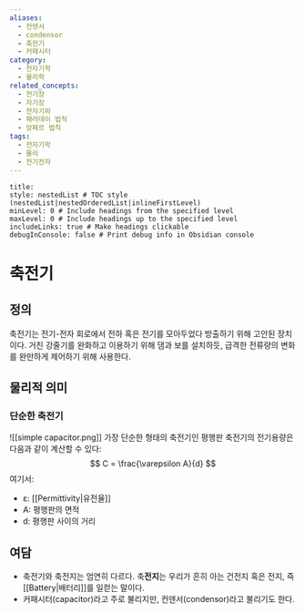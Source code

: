 ```yaml
---
aliases:
  - 컨덴서
  - condensor
  - 축전기
  - 커패시터
category:
  - 전자기학
  - 물리학
related_concepts:
  - 전기장
  - 자기장
  - 전자기파
  - 패러데이 법칙
  - 앙페르 법칙
tags:
  - 전자기학
  - 물리
  - 전기전자
---
```


```table-of-contents
title: 
style: nestedList # TOC style (nestedList|nestedOrderedList|inlineFirstLevel)
minLevel: 0 # Include headings from the specified level
maxLevel: 0 # Include headings up to the specified level
includeLinks: true # Make headings clickable
debugInConsole: false # Print debug info in Obsidian console
```
# 축전기
## 정의
축전기는 전기-전자 회로에서 전하 혹은 전기를 모아두었다 방출하기 위해 고안된 장치이다.
거친 강줄기를 완화하고 이용하기 위해 댐과 보를 설치하듯, 급격한 전류량의 변화를 완만하게 제어하기 위해 사용한다. 
## 물리적 의미
### 단순한 축전기
![[simple capacitor.png]]
가장 단순한 형태의 축전기인 평행판 축전기의 전기용량은 다음과 같이 계산할 수 있다: $$ C = \frac{\varepsilon A}{d} $$ 여기서: 
- ε: [[Permittivity|유전율]] 
- A: 평행판의 면적 
- d: 평행판 사이의 거리 

## 여담
- 축전기와 축전지는 엄연히 다르다. 축**전지**는 우리가 흔히 아는 건전지 혹은 전지, 즉 [[Battery|배터리]]를 일컫는 말이다. 
- 커패시터(capacitor)라고 주로 불리지만, 컨덴서(condensor)라고 불리기도 한다. 
